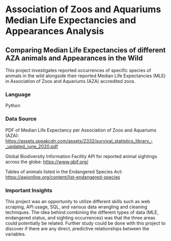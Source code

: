 # Association of Zoos and Aquariums Median Life Expectancies and Appearances Analysis
## Comparing Median Life Expectancies of different AZA animals and Appearances in the Wild

This project investigates reported occurrences of specific species of animals in the wild alongside their reported Median Life Expectancies (MLE) in Association of Zoos and Aquariums (AZA) accredited zoos.

### Language
Python

### Data Source
PDF of Median Life Expectancy per Association of Zoos and Aquariums (AZA):
https://assets.speakcdn.com/assets/2332/survival_statistics_library_-_updated_june_2020.pdf 

Global Biodiversity Information Facility API for reported animal sightings across the globe:
https://www.gbif.org/

Tables of animals listed in the Endangered Species Act:
https://awionline.org/content/list-endangered-species 

### Important Insights
This project was an opportunity to utilize different skills such as web scraping, API usage, SQL, and various data wrangling and cleaning techniques. The idea behind combining the different types of data (MLE, endangered status, and sighting occurrences) was that the three areas could potentially be related. Further study could be done with this project to discover if there are any direct, predictive relationships between the variables.
